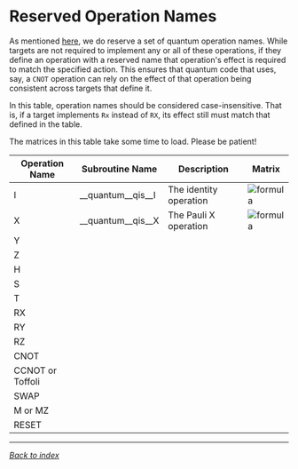 # Reserved Operation Names

As mentioned [here](Quantum-Runtime.md), we do reserve a set of quantum operation names.
While targets are not required to implement any or all of these operations,
if they define an operation with a reserved name that operation's effect is required
to match the specified action.
This ensures that quantum code that uses, say, a `CNOT` operation can rely on the
effect of that operation being consistent across targets that define it.

In this table, operation names should be considered case-insensitive.
That is, if a target implements `Rx` instead of `RX`, its effect still must match that
defined in the table.

The matrices in this table take some time to load.
Please be patient!

| Operation Name | Subroutine Name | Description | Matrix |
|----------------|-----------------|-------------|--------|
| I | __quantum__qis__I | The identity operation | ![formula](https://render.githubusercontent.com/render/math?math=%5Cdisplaystyle+%5Cbegin%7Bbmatrix%7D+1+%26+0+%5C%5C+0+%26+1+%5Cend%7Bbmatrix%7D) |
| X | __quantum__qis__X | The Pauli X operation | ![formula](https://render.githubusercontent.com/render/math?math=%5Cdisplaystyle+%5Cbegin%7Bbmatrix%7D+0+%26+1+%5C%5C+1+%26+0+%5Cend%7Bbmatrix%7D) |
| Y | | | |
| Z | | | |
| H | | | |
| S | | | |
| T | | | |
| RX | | | |
| RY | | | |
| RZ | | | |
| CNOT | | | |
| CCNOT or Toffoli | | | |
| SWAP | | | |
| M or MZ | | | |
| RESET | | | |

---
_[Back to index](README.md)_
